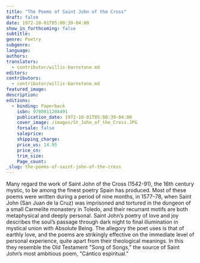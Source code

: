 ```yaml
---
title: "The Poems of Saint John of the Cross"
draft: false
date: 1972-10-01T05:00:39-04:00
show_in_forthcoming: false
subtitle:
genre: Poetry
subgenre:
language:
authors:
translators:
  - contributor/willis-barnstone.md
editors:
contributors:
  - contributor/willis-barnstone.md
featured_image:
description:
editions:
  - binding: Paperback
    isbn: 9780811204491
    publication_date: 1972-10-01T05:00:39-04:00
    cover_image: /images/St_John_of_the_Cross.JPG
    forsale: false
    saleprice:
    shipping_charge:
    price_us: 14.95
    price_cn:
    trim_size:
    Page_count:
_slug: the-poems-of-saint-john-of-the-cross
---
```


Many regard the work of Saint John of the Cross (1542-91), the 16th century mystic, to be among the finest poetry Spain has produced. Most of these poems were written during a period of nine months, in 1577–78, when Saint John (San Juan de la Cruz) was imprisoned and tortured in the dungeon of a small Carmelite monastery in Toledo, and their recurrant motifs are both metaphysical and deeply personal. Saint John’s poetry of love and joy describes the soul’s passage through dark night to final illumination in mystical union with Absolute Being. The allegory the poet uses is that of earthly love, and the poems are strikingly effective on the immediate level of personal experience, quite apart from their theological meanings. In this they resemble the Old Testament "Song of Songs," the source of Saint John’s most ambitious poem, "Cántico espiritual."


